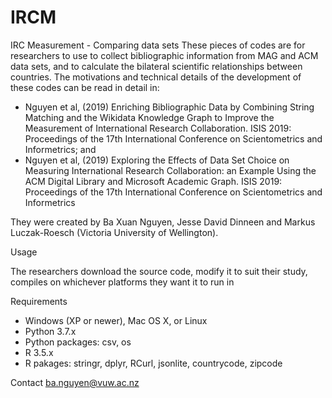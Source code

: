# IRCM
IRC Measurement - Comparing data sets
These pieces of codes are for researchers to use to collect bibliographic information from MAG and ACM data sets, and to calculate the bilateral scientific relationships between countries. The motivations and technical details of the development of these codes can be read in detail in:
- Nguyen et al, (2019) Enriching Bibliographic Data by Combining String Matching and the Wikidata Knowledge Graph to Improve the Measurement of International Research Collaboration. ISIS 2019: Proceedings of the 17th International Conference on Scientometrics and Informetrics; and
- Nguyen et al, (2019) Exploring the Effects of Data Set Choice on Measuring International Research Collaboration: an Example Using the ACM Digital Library and Microsoft Academic Graph. ISIS 2019: Proceedings of the 17th International Conference on Scientometrics and Informetrics

They were created by Ba Xuan Nguyen, Jesse David Dinneen and Markus Luczak-Roesch (Victoria University of Wellington).


Usage

The researchers download the source code, modify it to suit their study, compiles on whichever platforms they want it to run in


Requirements
- Windows (XP or newer), Mac OS X, or Linux
- Python 3.7.x
- Python packages: csv, os
- R 3.5.x
- R pakages: stringr, dplyr, RCurl, jsonlite, countrycode, zipcode

Contact
ba.nguyen@vuw.ac.nz
